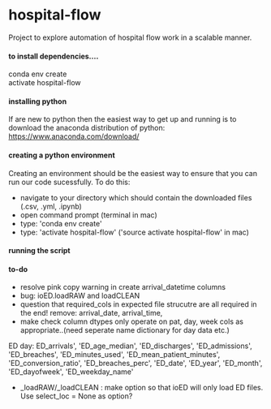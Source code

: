 # hospital-flow

Project to explore automation of hospital flow work in a scalable manner.

#### to install dependencies....
conda env create\
activate hospital-flow

#### installing python
If are new to python then the easiest way to get up and running is to download
the anaconda distribution of python:
https://www.anaconda.com/download/

#### creating a python environment
Creating an environment should be the easiest way to ensure that you can run
our code sucessfully. To do this:
- navigate to your directory which should contain the downloaded files (.csv, .yml, .ipynb)
- open command prompt (terminal in mac)
- type: 'conda env create'
- type: 'activate hospital-flow' ('source activate hospital-flow' in mac)

#### running the script



#### to-do
- resolve pink copy warning in create arrival_datetime columns
- bug: ioED.loadRAW and loadCLEAN
- question that required_cols in expected file strucutre are all required in the end! remove: arrival_date, arrival_time,
- make check column dtypes only operate on pat, day, week cols as appropriate..(need seperate name dictionary for day data etc.)

ED day: ED_arrivals', 'ED_age_median', 'ED_discharges', 'ED_admissions',
       'ED_breaches', 'ED_minutes_used', 'ED_mean_patient_minutes',
       'ED_conversion_ratio', 'ED_breaches_perc', 'ED_date', 'ED_year',
       'ED_month', 'ED_dayofweek', 'ED_weekday_name'


- _loadRAW/_loadCLEAN : make option so that ioED will only load ED files. Use select_loc = None as option?
